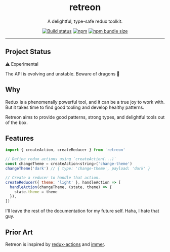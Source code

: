 <div align="center">
  <h1>retreon</h1>
  <p>A delightful, type-safe redux toolkit.</p>

  <a href="https://travis-ci.org/PsychoLlama/retreon/branches"><img alt="Build status" src="https://img.shields.io/travis/PsychoLlama/retreon/master?label=Travis%20CI" /></a>
  <a href="https://www.npmjs.com/package/retreon/"><img alt="npm" src="https://img.shields.io/npm/v/retreon" /></a>
  <a href="https://bundlephobia.com/result?p=retreon"><img alt="npm bundle size" src="https://img.shields.io/bundlephobia/minzip/retreon?color=teal" /></a>
</div>

---

## Project Status
:warning: Experimental

The API is evolving and unstable. Beware of dragons :dragon:

## Why
Redux is a phenomenally powerful tool, and it can be a true joy to work with. But
it takes time to find good tooling and develop healthy patterns.

Retreon aims to provide good patterns, strong types, and delightful tools out
of the box.

## Features
```js
import { createAction, createReducer } from 'retreon'

// Define redux actions using `createAction(...)`
const changeTheme = createAction<string>('change-theme')
changeTheme('dark') // { type: 'change-theme', payload: 'dark' }

// Create a reducer to handle that action.
createReducer({ theme: 'light' }, handleAction => [
  handleAction(changeTheme, (state, theme) => {
    state.theme = theme
  }),
])
```

I'll leave the rest of the documentation for my future self. Haha, I hate that
guy.

## Prior Art
Retreon is inspired by
[redux-actions](https://github.com/redux-utilities/redux-actions) and
[immer](https://github.com/immerjs/immer).
